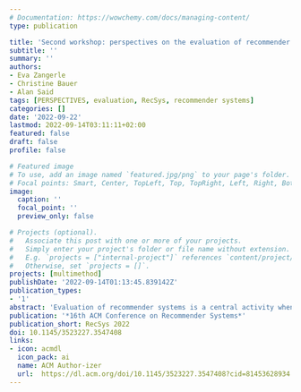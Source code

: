 ```yaml
---
# Documentation: https://wowchemy.com/docs/managing-content/
type: publication

title: 'Second workshop: perspectives on the evaluation of recommender systems (PERSPECTIVES 2022)'
subtitle: ''
summary: ''
authors:
- Eva Zangerle
- Christine Bauer
- Alan Said
tags: [PERSPECTIVES, evaluation, RecSys, recommender systems]
categories: []
date: '2022-09-22' 
lastmod: 2022-09-14T03:11:11+02:00
featured: false
draft: false
profile: false

# Featured image
# To use, add an image named `featured.jpg/png` to your page's folder.
# Focal points: Smart, Center, TopLeft, Top, TopRight, Left, Right, BottomLeft, Bottom, BottomRight.
image:
  caption: ''
  focal_point: ''
  preview_only: false

# Projects (optional).
#   Associate this post with one or more of your projects.
#   Simply enter your project's folder or file name without extension.
#   E.g. `projects = ["internal-project"]` references `content/project/deep-learning/index.md`.
#   Otherwise, set `projects = []`.
projects: [multimethod]
publishDate: '2022-09-14T01:13:45.839142Z'
publication_types:
- '1'
abstract: 'Evaluation of recommender systems is a central activity when developing recommender systems, both in industry and academia. The second edition of the PERSPECTIVES workshop held at RecSys 2022 brought together academia and industry to critically reflect on the evaluation of recommender systems. In the 2022 edition of PERSPECTIVES, we discussed problems and lessons learned, encouraged the exchange of the various perspectives on evaluation, and aimed to move the discourse forward within the community. We deliberately solicited papers reporting a reflection on problems regarding recommender systems evaluation and lessons learned. The workshop featured interactive parts with discussions in small groups as well as in the plenum, both on-site and online, and an industry keynote.'
publication: '*16th ACM Conference on Recommender Systems*'
publication_short: RecSys 2022
doi: 10.1145/3523227.3547408
links: 
- icon: acmdl
  icon_pack: ai
  name: ACM Author-izer
  url:  https://dl.acm.org/doi/10.1145/3523227.3547408?cid=81453628934
---
```

